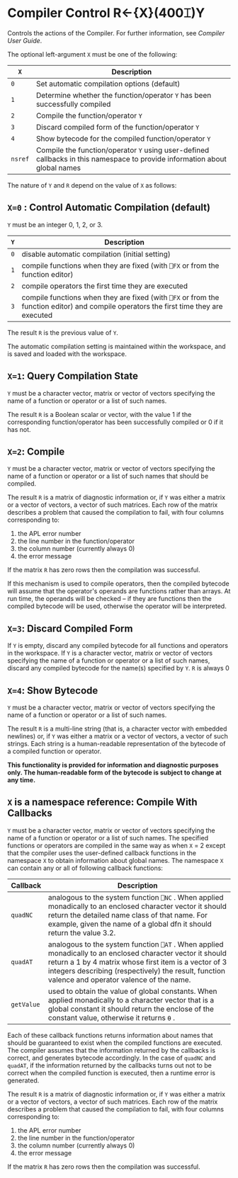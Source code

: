 
<!-- Hidden search keywords -->
<div style="display: none;">
  400⌶
</div>






<h1 class="heading"><span class="name">Compiler Control</span> <span class="command">R←{X}(400⌶)Y</span></h1>



Controls the actions of the Compiler. For further information, see 
_Compiler User Guide_.

The optional left-argument `X` must be one of the following:


|`X`    |Description                                                                                                               |
|-------|--------------------------------------------------------------------------------------------------------------------------|
|`0`    |Set automatic compilation options (default)                                                                               |
|`1`    |Determine whether the function/operator `Y` has been successfully compiled                                                |
|`2`    |Compile the function/operator `Y`                                                                                         |
|`3`    |Discard compiled form of the function/operator `Y`                                                                        |
|`4`    |Show bytecode for the compiled function/operator `Y`                                                                      |
|`nsref`|Compile the function/operator `Y` using user-defined callbacks in this namespace to provide information about global names|



The nature of `Y` and `R` depend on the value of `X` as follows:


## `X=0` : Control Automatic Compilation (default)


`Y` must be an integer 0, 1, 2, or 3.


|`Y`|Description                                                                                                                          |
|---|-------------------------------------------------------------------------------------------------------------------------------------|
|`0`|disable automatic compilation (initial setting)                                                                                      |
|`1`|compile functions when they are fixed (with `⎕FX` or from the function editor)                                                       |
|`2`|compile operators the first time they are executed                                                                                   |
|`3`|compile functions when they are fixed (with `⎕FX` or from the function editor) and compile operators the first time they are executed|



The result `R` is the previous value of `Y`.


The automatic compilation setting is maintained within the workspace, and is saved and loaded with the workspace.


## `X=1`: Query Compilation State


`Y` must be a character vector, matrix or vector of vectors specifying the name of a function or operator or a list of such names.


The result `R` is a Boolean scalar or vector, with the value 1 if the corresponding function/operator has been successfully compiled or 0 if it has not.



## `X=2`: Compile


`Y` must be a character vector, matrix or vector of vectors specifying the name of a function or operator or a list of such names that should be compiled.


The result `R` is a matrix of diagnostic information or, if `Y` was either a matrix or a vector of vectors, a vector of such matrices. Each row of the matrix describes a problem that caused the compilation to fail, with four columns corresponding to:

1. the APL error number
2. the line number in the function/operator
3. the column number (currently always 0)
4. the error message



If the matrix `R` has zero rows then the compilation was successful.


If this mechanism is used to compile operators, then the compiled bytecode will assume that the operator's operands are functions rather than arrays. At run time, the operands will be checked – if they are functions then the compiled bytecode will be used, otherwise the operator will be interpreted.

## `X=3`: Discard Compiled Form


If `Y` is empty, discard any compiled bytecode for all functions and operators in the workspace. If `Y` is a character vector, matrix or vector of vectors specifying the name of a function or operator or a list of such names, discard any compiled bytecode for the name(s) specified by `Y`. `R` is always 0

## `X=4`: Show Bytecode


`Y` must be a character vector, matrix or vector of vectors specifying the name of a function or operator or a list of such names.


The result `R` is a multi-line string (that is, a character vector with embedded newlines) or, if `Y` was either a matrix or a vector of vectors, a vector of such strings. Each string is a human-readable representation of the bytecode of a compiled function or operator.


**This functionality is provided for information and diagnostic purposes only. The human-readable form of the bytecode is subject to change at any time.**

## `X` is a namespace reference: Compile With Callbacks


`Y` must be a character vector, matrix or vector of vectors specifying the name of a function or operator or a list of such names. The specified functions or operators are compiled in the same way as when `X` = 2  except that the compiler uses the user-defined callback functions in the namespace `X` to obtain information about global names. The namespace `X` can contain any or all of following callback functions:


|Callback|Description|
|---|---|
|`quadNC`|analogous to the system function `⎕NC` . When applied monadically to an enclosed character vector it should return the detailed name class of that name. For example, given the name of a global dfn it should return the value 3.2.|
|`quadAT`|analogous to the system function `⎕AT` . When applied monadically to an enclosed character vector it should return a 1 by 4 matrix whose first item is a vector of 3 integers describing (respectively) the result, function valence and operator valence of the name.|
|`getValue`|used to obtain the value of global constants. When applied monadically to a character vector that is a global constant it should return the enclose of the constant value, otherwise it returns `⍬` .|


Each of these callback functions returns information about names that should be guaranteed to exist when the compiled functions are executed. The compiler assumes that the information returned by the callbacks is correct, and generates bytecode accordingly. In the case of `quadNC` and `quadAT`, if the information returned by the callbacks turns out not to be correct when the compiled function is executed, then a runtime error is generated.


The result `R` is a matrix of diagnostic information or, if `Y` was either a matrix or a vector of vectors, a vector of such matrices. Each row of the matrix describes a problem that caused the compilation to fail, with four columns corresponding to:

1. the APL error number
2. the line number in the function/operator
3. the column number (currently always 0)
4. the error message


If the matrix `R` has zero rows then the compilation was successful.


